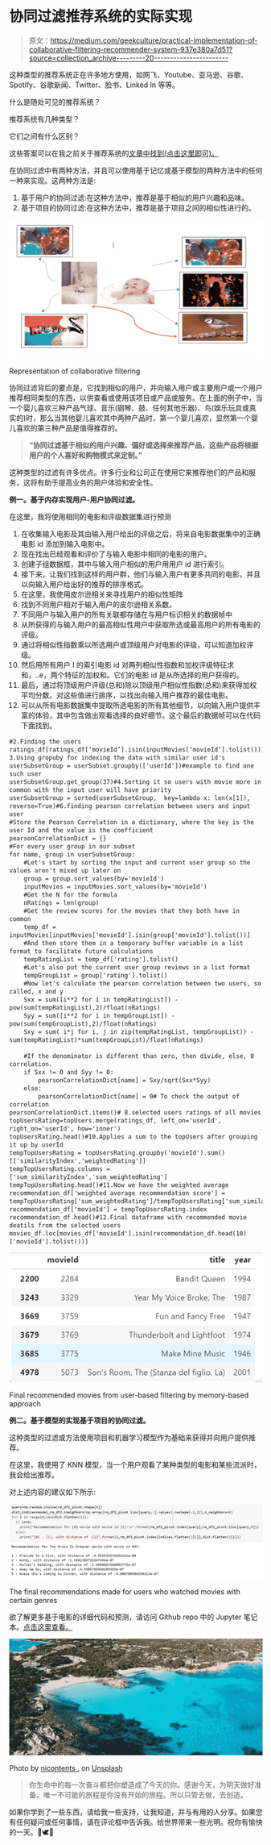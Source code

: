 # 协同过滤推荐系统的实际实现

> 原文：<https://medium.com/geekculture/practical-implementation-of-collaborative-filtering-recommender-system-937e380a7d51?source=collection_archive---------20----------------------->

这种类型的推荐系统正在许多地方使用，如网飞、Youtube、亚马逊、谷歌、Spotify、谷歌新闻、Twitter、脸书、Linked In 等等。

什么是随处可见的推荐系统？

推荐系统有几种类型？

它们之间有什么区别？

这些答案可以在我之前关于推荐系统的[文章中找到(点击这里即可)。](https://yamini-blog.medium.com/recommender-system-a83668653d95)

在协同过滤中有两种方法，并且可以使用基于记忆或基于模型的两种方法中的任何一种来实现。这两种方法是:

1.  基于用户的协同过滤:在这种方法中，推荐是基于相似的用户兴趣和品味。
2.  基于项目的协同过滤:在这种方法中，推荐是基于项目之间的相似性进行的。

![](img/e286fcbffd1d2d132c8a039029f7057f.png)

Representation of collaborative filtering

协同过滤背后的要点是，它找到相似的用户，并向输入用户或主要用户或一个用户推荐相同类型的东西，以供查看或使用该项目或产品或服务。在上面的例子中，当一个婴儿喜欢三种产品气球、音乐(钢琴、鼓、任何其他乐器)、鸟(娱乐玩具或真实的)时，那么当其他婴儿喜欢其中两种产品时，第一个婴儿喜欢，显然第一个婴儿喜欢的第三种产品是值得推荐的。

> **“协同过滤基于相似的用户兴趣、偏好或选择来推荐产品，这些产品将根据用户的个人喜好和购物模式来定制。”**

这种类型的过滤有许多优点。许多行业和公司正在使用它来推荐他们的产品和服务，这将有助于提高业务的用户体验和安全性。

**例一。基于内存实现用户-用户协同过滤。**

在这里，我将使用相同的电影和评级数据集进行预测

1.  在收集输入电影及其由输入用户给出的评级之后，将来自电影数据集中的正确电影 id 添加到输入电影中。
2.  现在找出已经观看和评价了与输入电影中相同的电影的用户。
3.  创建子组数据框，其中与输入用户相似的用户用用户 id 进行索引。
4.  接下来，让我们找到这样的用户群，他们与输入用户有更多共同的电影，并且以向输入用户给出好的推荐的排序格式。
5.  在这里，我使用皮尔逊相关来寻找用户的相似性矩阵
6.  找到不同用户相对于输入用户的皮尔逊相关系数。
7.  不同用户与输入用户的所有关联都存储在与用户标识相关的数据帧中
8.  从所获得的与输入用户的最高相似性用户中获取所选或最高用户的所有电影的评级。
9.  通过将相似性指数乘以所选用户或顶级用户对电影的评级，可以知道加权评级。
10.  然后用所有用户 I 的索引电影 id 对两列相似性指数和加权评级特征求和，..e，两个特征的加权和。它们的电影 id 是从所选择的用户获得的。
11.  最后，通过将顶级用户评级(总和)除以顶级用户相似性指数(总和)来获得加权平均分数。对这些值进行排序，以找出向输入用户推荐的最佳电影。
12.  可以从所有电影数据集中提取所选电影的所有其他细节，以向输入用户提供丰富的体验，其中包含做出观看选择的良好细节。这个最后的数据帧可以在代码下面找到。

```
#2.Finding the users
ratings_df[ratings_df[‘movieId’].isin(inputMovies[‘movieId’].tolist())]# 3.Using gropuby for indexing the data with similar user id's
userSubsetGroup = userSubset.groupby(['userId'])#example to find one such user
userSubsetGroup.get_group(37)#4.Sorting it so users with movie more in common with the input user will have priority
userSubsetGroup = sorted(userSubsetGroup,  key=lambda x: len(x[1]), reverse=True)#6.finding pearson correlation between users and input user
#Store the Pearson Correlation in a dictionary, where the key is the user Id and the value is the coefficient
pearsonCorrelationDict = {}
#For every user group in our subset
for name, group in userSubsetGroup:
    #Let's start by sorting the input and current user group so the values aren't mixed up later on
    group = group.sort_values(by='movieId')
    inputMovies = inputMovies.sort_values(by='movieId')
    #Get the N for the formula
    nRatings = len(group)
    #Get the review scores for the movies that they both have in common
    temp_df = inputMovies[inputMovies['movieId'].isin(group['movieId'].tolist())]
    #And then store them in a temporary buffer variable in a list format to facilitate future calculations
    tempRatingList = temp_df['rating'].tolist()
    #Let's also put the current user group reviews in a list format
    tempGroupList = group['rating'].tolist()
    #Now let's calculate the pearson correlation between two users, so called, x and y
    Sxx = sum([i**2 for i in tempRatingList]) - pow(sum(tempRatingList),2)/float(nRatings)
    Syy = sum([i**2 for i in tempGroupList]) - pow(sum(tempGroupList),2)/float(nRatings)
    Sxy = sum( i*j for i, j in zip(tempRatingList, tempGroupList)) - sum(tempRatingList)*sum(tempGroupList)/float(nRatings)

    #If the denominator is different than zero, then divide, else, 0 correlation.
    if Sxx != 0 and Syy != 0:
        pearsonCorrelationDict[name] = Sxy/sqrt(Sxx*Syy)
    else:
        pearsonCorrelationDict[name] = 0# To check the output of correlation
pearsonCorrelationDict.items()# 8.selected users ratings of all movies
topUsersRating=topUsers.merge(ratings_df, left_on='userId', right_on='userId', how='inner')
topUsersRating.head()#10.Applies a sum to the topUsers after grouping it up by userId
tempTopUsersRating = topUsersRating.groupby('movieId').sum()[['similarityIndex','weightedRating']]
tempTopUsersRating.columns = ['sum_similarityIndex','sum_weightedRating']
tempTopUsersRating.head()#11.Now we have the weighted average
recommendation_df['weighted average recommendation score'] = tempTopUsersRating['sum_weightedRating']/tempTopUsersRating['sum_similarityIndex']
recommendation_df['movieId'] = tempTopUsersRating.index
recommendation_df.head()#12.Final dataframe with recommended movie deatils from the selected users 
movies_df.loc[movies_df['movieId'].isin(recommendation_df.head(10)['movieId'].tolist())]
```

![](img/f5adb6fbdfa17584819a0910212fc824.png)

Final recommended movies from user-based filtering by memory-based approach

**例二。基于模型的实现基于项目的协同过滤。**

这种类型的过滤或方法使用项目和机器学习模型作为基础来获得并向用户提供推荐。

在这里，我使用了 KNN 模型，当一个用户观看了某种类型的电影和某些流派时，我会给出推荐。

对上述内容的建议如下所示:

![](img/36c1c20dba695744e188bd9cc1e93b31.png)

The final recommendations made for users who watched movies with certain genres

欲了解更多基于电影的详细代码和预测，请访问 Github repo 中的 Jupyter 笔记本。[点击这里查看。](https://github.com/Yamini-DS/Data-science-projects-ally/tree/master/IMDB%20movie%20recommendation%20system)

![](img/47d60a76de3fd10a482c015d207f373e.png)

Photo by [nicontents .](https://unsplash.com/@nick__?utm_source=medium&utm_medium=referral) on [Unsplash](https://unsplash.com?utm_source=medium&utm_medium=referral)

> 你生命中的每一次奋斗都把你塑造成了今天的你。感谢今天，为明天做好准备。唯一不可能的旅程是你没有开始的旅程。所以只管去做，去创造。

如果你学到了一些东西，请给我一些支持，让我知道，并与有用的人分享。如果您有任何疑问或任何事情，请在评论框中告诉我。给世界带来一些光明。祝你有愉快的一天。🥰🕊🤍